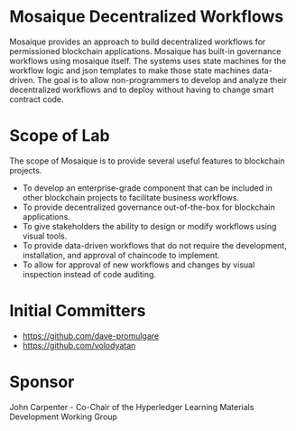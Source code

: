 # Mosaique Decentralized Workflows
Mosaique provides an approach to build decentralized workflows for permissioned blockchain applications.  Mosaique has built-in governance workflows using mosaique itself.  The systems uses state machines for the workflow logic and json templates to make those state machines data-driven.  The goal is to allow non-programmers to develop and analyze their decentralized workflows and to deploy without having to change smart contract code.

# Scope of Lab
The scope of Mosaique is to provide several useful features to blockchain projects.
- To develop an enterprise-grade component that can be included in other blockchain projects to facilitate business workflows.  
- To provide decentralized governance out-of-the-box for blockchain applications.  
- To give stakeholders the ability to design or modify workflows using visual tools.
- To provide data-driven workflows that do not require the development, installation, and approval of chaincode to implement.
- To allow for approval of new workflows and changes by visual inspection instead of code auditing.

# Initial Committers
- https://github.com/dave-promulgare
- https://github.com/volodyatan

# Sponsor
John Carpenter - Co-Chair of the Hyperledger Learning Materials Development Working Group 
